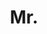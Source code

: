 ---
name: Jishnu Mukhoti
title: Mr.
email: mailto:jishnumukhoti7@gmail.com
website: https://omegafragger.github.io/
note: NULL
category: Graduate Students
photo: /images/people/JishnuMukhoti.jpeg
year: 2019
---